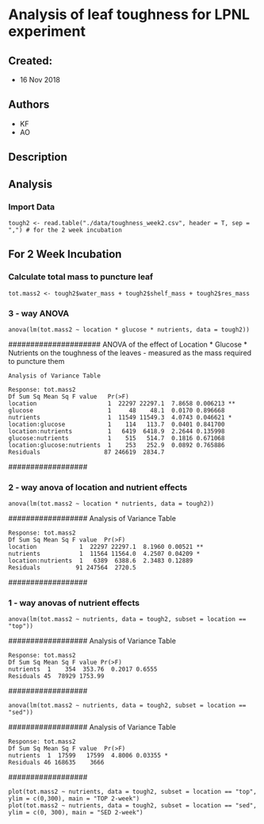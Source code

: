 # Analysis of leaf toughness for LPNL experiment

## Created:

* 16 Nov 2018

## Authors

* KF
* AO

## Description

## Analysis

### Import Data

    tough2 <- read.table("./data/toughness_week2.csv", header = T, sep = ",") # for the 2 week incubation
    
## For 2 Week Incubation
    
### Calculate total mass to puncture leaf
    
    tot.mass2 <- tough2$water_mass + tough2$shelf_mass + tough2$res_mass

### 3 - way ANOVA
    
    anova(lm(tot.mass2 ~ location * glucose * nutrients, data = tough2))

#####################
     ANOVA of the effect of Location * Glucose * Nutrients on the toughness of the leaves - measured as the mass required to puncture them
    
    Analysis of Variance Table
    
    Response: tot.mass2
    Df Sum Sq Mean Sq F value   Pr(>F)   
    location                    1  22297 22297.1  7.8658 0.006213 **
    glucose                     1     48    48.1  0.0170 0.896668   
    nutrients                   1  11549 11549.3  4.0743 0.046621 * 
    location:glucose            1    114   113.7  0.0401 0.841700   
    location:nutrients          1   6419  6418.9  2.2644 0.135998   
    glucose:nutrients           1    515   514.7  0.1816 0.671068   
    location:glucose:nutrients  1    253   252.9  0.0892 0.765886   
    Residuals                  87 246619  2834.7     
    
##################

### 2 - way anova of location and nutrient effects
    
    anova(lm(tot.mass2 ~ location * nutrients, data = tough2))
  
##################
    Analysis of Variance Table
    
    Response: tot.mass2
    Df Sum Sq Mean Sq F value  Pr(>F)   
    location            1  22297 22297.1  8.1960 0.00521 **
    nutrients           1  11564 11564.0  4.2507 0.04209 * 
    location:nutrients  1   6389  6388.6  2.3483 0.12889   
    Residuals          91 247564  2720.5   
    
##################
### 1 - way anovas of nutrient effects
    
    anova(lm(tot.mass2 ~ nutrients, data = tough2, subset = location == "top"))
    
##################
    Analysis of Variance Table
    
    Response: tot.mass2
    Df Sum Sq Mean Sq F value Pr(>F)
    nutrients  1    354  353.76  0.2017 0.6555
    Residuals 45  78929 1753.99        
    
##################
    
    anova(lm(tot.mass2 ~ nutrients, data = tough2, subset = location == "sed"))

##################
    Analysis of Variance Table
    
    Response: tot.mass2
    Df Sum Sq Mean Sq F value  Pr(>F)  
    nutrients  1  17599   17599  4.8006 0.03355 *
    Residuals 46 168635    3666 
    
##################
    
    plot(tot.mass2 ~ nutrients, data = tough2, subset = location == "top", ylim = c(0,300), main = "TOP 2-week")          
    plot(tot.mass2 ~ nutrients, data = tough2, subset = location == "sed", ylim = c(0, 300), main = "SED 2-week")          
    